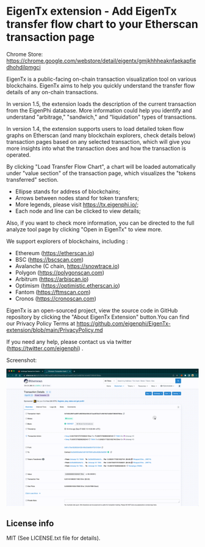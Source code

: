 # EigenTx extension - Add EigenTx transfer flow chart to your Etherscan transaction page

Chrome Store: https://chrome.google.com/webstore/detail/eigentx/gmjkhhheaknfaekapfiedhohdilpmgci

EigenTx is a public-facing on-chain transaction visualization tool on various blockchains.  EigenTx aims to help you quickly understand the transfer flow details of any on-chain transactions. 

In version 1.5, the extension loads the description of the current transaction from the EigenPhi database. More information could help you identify and understand "arbitrage," "sandwich," and “liquidation" types of transactions.

In version 1.4, the extension supports users to load detailed token flow graphs on Etherscan (and many blockchain explorers, check details below) transaction pages based on any selected transaction, which will give you more insights into what the transaction does and how the transaction is operated. 

By clicking "Load Transfer Flow Chart",  a chart will be loaded automatically under "value section" of the transaction page, which visualizes the "tokens transferred" section. 
- Ellipse stands for address of blockchains;
- Arrows between nodes stand for token transfers;
- More legends, please visit https://tx.eigenphi.io/;
- Each node and line can be clicked to view details;

Also, if you want to check more information, you can be directed to the full analyze tool page by clicking "Open in EigenTx" to view more. 

We support explorers of blockchains, including :
- Ethereum (https://etherscan.io)
- BSC (https://bscscan.com)
- Avalanche (C chain, https://snowtrace.io)
- Polygon (https://polygonscan.com)
- Arbitrum (https://arbiscan.io)
- Optimism (https://optimistic.etherscan.io)
- Fantom (https://ftmscan.com)
- Cronos (https://cronoscan.com)

EigenTx is an open-sourced project, view the source code in GitHub repository by clicking the "About EigenTx Extension" button.You can find our Privacy Policy Terms at https://github.com/eigenphi/EigenTx-extension/blob/main/PrivacyPolicy.md

If you need any help, please contact us via twitter (https://twitter.com/eigenphi) .


Screenshot:

![screenshot](doc/images/screenshot.gif)

## License info

MIT (See LICENSE.txt file for details).
